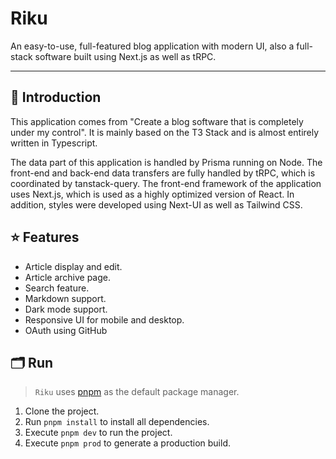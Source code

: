 # Riku
An easy-to-use, full-featured blog application with modern UI, also a full-stack software built using Next.js as well as tRPC.
***
## 🧬 Introduction
This application comes from "Create a blog software that is completely under my control".
It is mainly based on the T3 Stack and is almost entirely written in Typescript.

The data part of this application is handled by Prisma running on Node. The front-end and back-end data transfers are fully handled by tRPC, which is coordinated by tanstack-query. The front-end framework of the application uses Next.js, which is used as a highly optimized version of React. In addition, styles were developed using Next-UI as well as Tailwind CSS.

## ⭐️ Features
+ Article display and edit.
+ Article archive page.
+ Search feature.
+ Markdown support.
+ Dark mode support.
+ Responsive UI for mobile and desktop.
+ OAuth using GitHub

## 🗂 Run
> `Riku` uses [pnpm](https://pnpm.io/) as the default package manager.
1. Clone the project.
2. Run `pnpm install` to install all dependencies.
3. Execute `pnpm dev` to run the project.
4. Execute `pnpm prod` to generate a production build.
